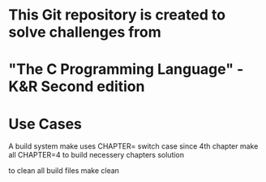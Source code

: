 # This Git repository is created to solve challenges from 
# "The C Programming Language" - K&R Second edition

# Use Cases
A build system make uses CHAPTER= switch case since 4th chapter
  make all CHAPTER=4
to build necessery chapters solution

to clean all build files
  make clean
